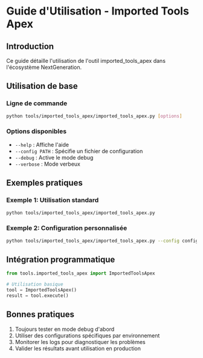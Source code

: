 # Guide d'Utilisation - Imported Tools Apex

## Introduction

Ce guide détaille l'utilisation de l'outil imported_tools_apex dans l'écosystème NextGeneration.

## Utilisation de base

### Ligne de commande
```bash
python tools/imported_tools_apex/imported_tools_apex.py [options]
```

### Options disponibles
- `--help` : Affiche l'aide
- `--config PATH` : Spécifie un fichier de configuration
- `--debug` : Active le mode debug
- `--verbose` : Mode verbeux

## Exemples pratiques

### Exemple 1: Utilisation standard
```bash
python tools/imported_tools_apex/imported_tools_apex.py
```

### Exemple 2: Configuration personnalisée
```bash
python tools/imported_tools_apex/imported_tools_apex.py --config config/custom.json
```

## Intégration programmatique

```python
from tools.imported_tools_apex import ImportedToolsApex

# Utilisation basique
tool = ImportedToolsApex()
result = tool.execute()
```

## Bonnes pratiques

1. Toujours tester en mode debug d'abord
2. Utiliser des configurations spécifiques par environnement
3. Monitorer les logs pour diagnostiquer les problèmes
4. Valider les résultats avant utilisation en production
